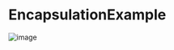 # EncapsulationExample
![image](https://github.com/user-attachments/assets/7e9ba4d9-d7d3-46ac-8765-f706430cfc57)
